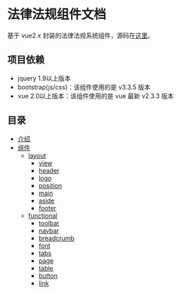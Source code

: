 # 法律法规组件文档
基于 vue2.x 封装的法律法规系统组件，源码在[这里](https://github.com/gongph/sflds-vue)。

## 项目依赖
- jquery 1.9以上版本
- bootstrap(js/css)：该组件使用的是 v3.3.5 版本
- vue 2.0以上版本：该组件使用的是 vue 最新 v2.3.3 版本

## 目录
- [介绍](README.md)
- [组件]()
  - [layout]()
    - [view](./view.md)
    - [header](./header.md)
    - [logo](./logo.md)
    - [position](./position.md)
    - [main](./main.md)
    - [aside](./aside.md)
    - [footer](./footer.md)
  - [functional]()
    - [toolbar](./toolbar.md)
    - [navbar](./navbar.md)
    - [breadcrumb](./breadcrumb.md)
    - [font](./font.md)
    - [tabs](./tabs.md)
    - [page](./page.md)
    - [table](./table.md)
    - [button](./button.md)
    - [link](./link.md)